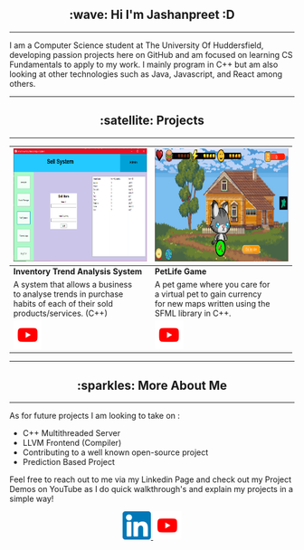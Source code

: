 <h2 align="center">:wave: Hi I'm Jashanpreet :D</h2>

---
I am a Computer Science student at The University Of Huddersfield, developing passion projects here on GitHub and am focused on learning CS Fundamentals to apply to my work. I mainly program in C++ but am also looking at other technologies such as Java, Javascript, and React among others.

---
<h2 align="center">:satellite: Projects</h2>

---
<table align="center" style="table-layout: fixed; width: 500px;">
  <thead>
    <tr>
      <th style="width: 50%;">
        <a href="https://github.com/DrDeveloperJ/Inventory-Trend-Analysis-System">
          <img src="https://github.com/DrDeveloperJ/Inventory-Trend-Analysis-System/blob/master/images/SellSystem.PNG" alt="Snow" height="200" width="250">
        </a>
      </th>
      <th style="width: 50%;">
        <a href="https://github.com/DrDeveloperJ/PetLifeGame">
          <img src="https://github.com/DrDeveloperJ/PetLifeGame/blob/main/PetLifeReadMe/Main.PNG" alt="Snow" height="200" width="250">
        </a>
      </th>
    </tr>
  </thead>
  <tbody>
    <tr>
      <td><b>Inventory Trend Analysis System<b></td>
      <td><b>PetLife Game<b></td>
    </tr>
    <tr>
      <td>
        A system that allows a business<br>
        to analyse trends in purchase<br>
        habits of each of their sold<br>
        products/services. (C++)
      </td>
      <td>
        A pet game where you care for<br>
        a virtual pet to gain currency<br>
        for new maps written using the<br>
        SFML library in C++.
      </td>
    </tr>
    <tr>
      <td>
        <a href="https://www.youtube.com/watch?v=wMTxltScCDo">
          <img src="https://github.com/DrDeveloperJ/DrDeveloperJ/blob/main/YoutubeIcon.png" alt="Snow" height="50" width="50">
        </a>
      </td>
      <td>
        <a href="https://www.youtube.com/watch?v=TkDPbkyYqeA">
          <img src="https://github.com/DrDeveloperJ/DrDeveloperJ/blob/main/YoutubeIcon.png" alt="Snow" height="50" width="50">
        </a>
      </td>
    </tr>
  </tbody>
</table>
        
---
<h2 align="center">:sparkles: More About Me</h2>

---
As for future projects I am looking to take on :
- C++ Multithreaded Server
- LLVM Frontend (Compiler)
- Contributing to a well known open-source project
- Prediction Based Project

Feel free to reach out to me via my Linkedin Page and check out my Project Demos on YouTube as I do quick walkthrough's and explain my projects in a simple way!
<div align="center">
  <a href="https://www.linkedin.com/in/jashanpreetsingh-js">
    <img src="https://github.com/DrDeveloperJ/DrDeveloperJ/blob/main/LinkedinIcon.png" alt="Snow" height="50" width="50">
  </a>
  <a href="https://www.youtube.com/@DrDeveloperJ">
    <img src="https://github.com/DrDeveloperJ/DrDeveloperJ/blob/main/YoutubeIcon.png" alt="Snow" height="50" width="50">
  </a>
</div>
